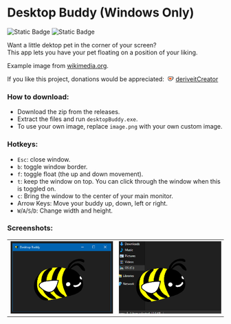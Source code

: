 # Desktop Buddy (Windows Only)

![Static Badge](https://img.shields.io/badge/C%20Programming%20Language-blue?style=for-the-badge&logo=C&logoColor=white&labelColor=%236195CB&color=%2300427E) ![Static Badge](https://img.shields.io/badge/Raylib%20library-blue?style=for-the-badge&logo=raylib&logoColor=black&labelColor=white&color=%23f5f5f5)


Want a little dektop pet in the corner of your screen?<br/>
This app lets you have your pet floating on a position of your liking.<br/>

Example image from <a href='https://commons.wikimedia.org/wiki/File:Bumblebee_white_eyes_clipart.svg'>wikimedia.org</a>.

If you like this project, donations would be appreciated: &nbsp;<img alt="ko-fi" src="kofi_symbol.png" height="12"/> [deriveitCreator](https://ko-fi.com/deriveitcreator)


### How to download:
- Download the zip from the releases.
- Extract the files and run `desktopBuddy.exe`.
- To use your own image, replace `image.png` with your own custom image.

### Hotkeys:
- `Esc`: close window.
- `b`: toggle window border.
- `f`: toggle float (the up and down movement).
- `t`: keep the window on top. You can click through the window when this is toggled on.
- `c`: Bring the window to the center of your main monitor.
- Arrow Keys: Move your buddy up, down, left or right.
- `W`/`A`/`S`/`D`: Change width and height.

### Screenshots:

<table><tbody><tr>
  <td><img src="screenshot.png" style="border:#EEE 1px solid;width:100%" alt=""/></td>
  <td><img src="screenshot2.png" style="border:#EEE 1px solid;width:100%" alt=""/></td>
</tr></tbody></table>
